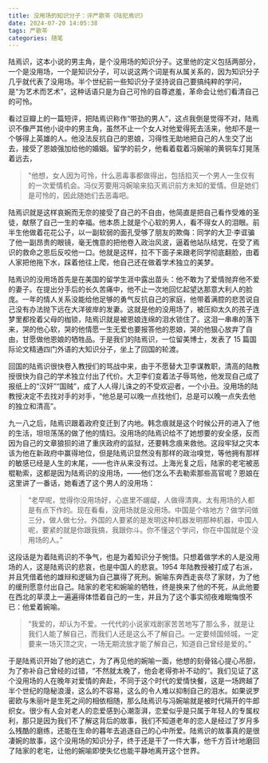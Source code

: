 ```yaml
---
title: 没用场的知识分子：评严歌苓《陆犯焉识》
date: 2024-07-20 14:05:38
tags: 严歌苓
categories: 随笔
---
```


陆焉识，这本小说的男主角，是个没用场的知识分子。这里他的定义包括两部分，一个是没用场，一个是知识分子，可以说这两个词是有从属关系的，因为知识分子几乎就代表了没用场。半个世纪前一些知识分子坚持说自己要搞纯粹的学问，是“为艺术而艺术”，这种话语只是为自己可怜的自尊遮羞，革命会让他们看清自己的可怜。

看过豆瓣上的一篇短评，把陆焉识称作“带劲的男人”，这点我倒是觉得不对，陆焉识不像严其他小说中的男主角，虽然不止一个女人对他爱得死去活来，他却不是一个够得上英雄的人。他没法反抗自己的恩娘，习得性无助地把自己的人生交了出去，接受了恩娘强加给他的婚姻。留学的前夕，他看着载着冯婉喻的黄铜车灯晃荡着远去，

>"他想，女人因为可怜，什么恶毒事都做得出，包括掐灭一个男人一生仅有的一次爱情机会。冯仪芳要用冯婉喻来掐灭焉识前方未知的爱情。但是她们是可怜的，因此随她们去恶毒吧。

陆焉识就是这样哀婉而无奈的接受了自己的不自由，他简直是把自己看作受难的圣徒，献祭了自己一生的幸福。他本质上就是个心软的男人，看不得女人的泪眼。前半生他做着花花公子，以一副软弱的面孔受够了朋友的欺侮：同学的大卫·李诓骗了他一副昂贵的眼镜，毫无愧意的把他卷入政治风波，逼着他站队结党，在受了焉识的救命之恩后反咬他一口。他就是这样，拉不下面子来跟老同学彻底翻脸，由着人家把他拖下水，踩着他往上爬，他自己还在做着学术独立的美梦。

陆焉识的没用场首先是在美国的留学生涯中露出苗头：他不敢为了爱情抛弃他不爱的妻子。在提出分手后的长久苦痛中，他不止一次地回忆起望达那意大利人的脸庞。一年的情人关系没能给他足够的勇气反抗自己的家庭，他带着满腔的悲苦说自己没有办法抛下远在大洋彼岸的发妻。这就是他的没用场了，被压抑太久的孩子连梦里都拴着父母的枷锁，陆焉识就是被恩娘连绵的泪水锁住了。这泪一串串的落下来，哭的他心软，哭的他情愿一生无爱也要报答他的恩娘，哭的他狠心放弃了自由，甘愿做他恩娘的牺牲品。于是我们的陆焉识，一位留美博士，发表了 15 篇国际论文精通四门外语的大知识分子，坐上了回国的轮渡。

回国的陆焉识很快卷入教授们的骂战中来，由于不愿替大卫李谋教职，清高的陆教授很快为自己的学术独立付出了代价。大卫李们变着法子辱骂他，他发现自己成了报纸上的“汉奸”“国贼”，成了人人得儿诛之的不受欢迎者，一个小丑。没用场的陆教授决定不去找对手的对手，“他总是可以晚一点找他们，总是可以晚一点失去他的独立和清高”。

九一八之后，陆焉识跟着政府变迁到了内地。韩念痕就是这个时候公开的进入了他的生活，坦坦荡荡的做了他的情妇。没用场的陆焉识给不了她想要的安全感，反而因为自己的文章狼狈的进了重庆政府的监狱，还要韩念痕来救他。这段牢狱之灾本该为他在新政府中赢得地位，但是陆焉识显然没有那样的政治嗅觉，等他拥有那样的敏感已经是人生的末尾，——也许从来没有过。上海光复之后，陆家的老宅被恶棍勒索，这都是因为陆焉识的没用场，——他们怎么不去勒索那些高官呢？恩娘在这里讲了一番话，她看透了这个男人的没用场：

>“老早呢，觉得你没用场好，心底里不龌龊，人做得清爽。太有用场的人都是有点下作的。现在看看，没用场就是没用场。中国是个啥地方？做学问做三分，做人做七分。外国的人要紧的是发明这种机器发明那种机器，中国人呢，要紧的就是你跟我搞，我跟你斗。你不懂这个学问，你在中国就是个没用场的人。”

这段话是为着陆焉识的不争气，也是为着知识分子惋惜。只想着做学术的人是没用场的人，这是陆焉识的悲哀，也是中国人的悲哀。1954 年陆教授被打成了右派，并且凭借着他的雄辩和逻辑为自己赢得了死刑。婉喻东奔西走丧尽了家财，为了他的缓刑愿意付出自己。陆家的老宅和婉喻的牺牲，终是换来了他的不死，从此他要在西北的草漠上一遍遍得体悟着自己的一生，并且为了这个事实彻夜难眠悔恨不已：他爱着婉喻。

>“我爱的，却认为不爱。一代代的小说家戏剧家苦苦地写了那么多，就是让我们人能了解自己，而我们人还是这么不了解自己。一定要倾国倾城，一定要来一场灭顶之灾，一场无期流放才能了解自己，知道自己曾经是爱的。”

于是陆焉识开始了他的逃亡，为了再见他的婉喻一面，他想的刻骨铭心提心吊胆，为了弥补自己曾经的过错，“不然就太晚了，他会老得弥补不动的”。我们见证了这个没用场的人在晚年对爱情的奔赴，不同于这个时代的爱情快餐，这是一场跨越了半个世纪的隐秘浪漫，这么的不容易，这么的令人难以抑制自己的泪水。如果说罗密欧与朱丽叶是生死之间的相依相随，那么陆焉识与冯婉喻就是被时代隔开的牛郎织女。很少有人会对老人的恋爱感到心潮澎湃，恋爱似乎是只属于年轻人的专属权利，那只是因为我们不了解这背后的故事，我们不知道老年的恋人是经过了岁月多么残酷的磨练，还能在生命的暮年去追逐自己的心中所爱。陆焉识的故事真的是很凄婉的故事，这个没用场的知识分子，终于还是干了一件大事，他千方百计地磨回了陆家的老宅，让他的婉喻即使失忆也能平静地离开这个世界。